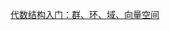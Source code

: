 [代数结构入门：群、环、域、向量空间](http://sparkandshine.net/algebraic-structure-primer-group-ring-field-vector-space/#4)
